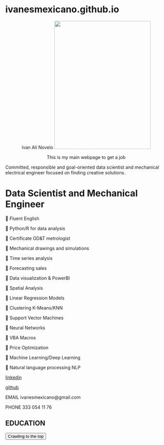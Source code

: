 
# ivanesmexicano.github.io
<center>
Ivan Ali Novelo

<img src="https://github.com/ivanesmexicano/ivanesmexicano.github.io/blob/main/IMG_3081.JPG" width="300" height="400">


This is my main webpage to get a job
  </center>
<html>
<head>
<link rel="stylesheet" href="app.css"/>
<title>ivanesmexicano@gmail.com </title>
</head>
<body>
Committed, responsible and goal-oriented data scientist and mechanical electrical engineer focused on finding creative solutions. 
<h1>Data Scientist and Mechanical Engineer</h1>

<p>
 Fluent English 
  </p><p>
 Python/R for data analysis
  <p>
 Certificate GD&T metrologist
    </p><p>
 Mechanical drawings and simulations
  <p>
 Time series analysis
    </p><p>
 Forecasting sales
  <p>
 Data visualization & PowerBI
    </p><p>
 Spatial Analysis
  <p>
 Linear Regression Models
    </p><p>
 Clustering K-Means/KNN
  <p>
    
 Support Vector Machines
    </p><p>
 Neural Networks
  <p>
    
 VBA Macros
    </p><p>
  
 Price Optimization
  <p>
 Machine Learning/Deep Learning
    </p><p>
  
 Natural language processing NLP</p>
<p>
  
  
<a href="http://www.linkedin.com/in/ivan-ali-novelo">linkedin</a>
<p><p>
<a href="https://github.com/ivanesmexicano">github</a></p><p>
  
<p>
EMAIL
ivanesmexicano@gmail.com
  </p>
  <p>
PHONE
333 054 11 76
  </p>
  
  <h2>
    EDUCATION
    
  </h2>
  
  
  
  </body>
  
  


<button onclick="alertButton()"> Crawling to the top </button>



<script scr="app.js"></script>

